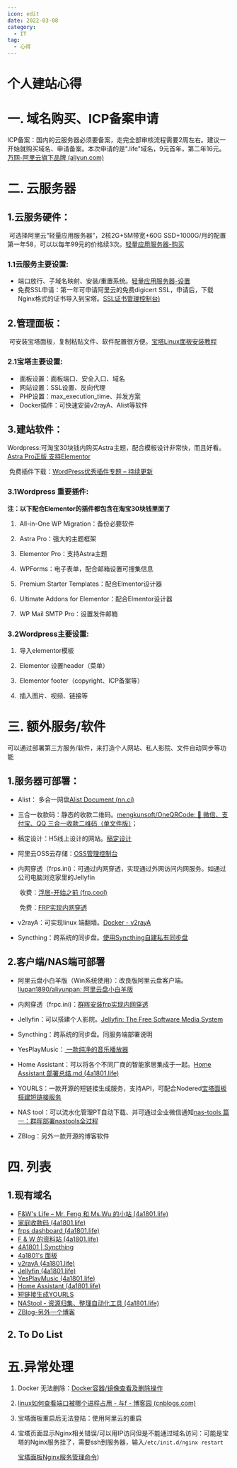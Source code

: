```yaml
---
icon: edit
date: 2022-03-08
category:
  - IT
tag:
  - 心得
---
```

# 个人建站心得

# 一. 域名购买、ICP备案申请

​        ICP备案：国内的云服务器必须要备案，走完全部审核流程需要2周左右。建议一开始就购买域名、申请备案。本次申请的是".life"域名，9元首年，第二年16元。[万网-阿里云旗下品牌 (aliyun.com)](https://wanwang.aliyun.com/)

# 二. 云服务器

## 1.云服务硬件：

​        可选择阿里云“轻量应用服务器”，2核2G+5M带宽+60G SSD+1000G/月的配置第一年58，可以以每年99元的价格续3次。[轻量应用服务器-购买](https://www.aliyun.com/product/swas?spm=5176.15201764.0.dswas_ZjqNavbar_product_detail.3003778bRWs3Bt)

### 1.1云服务主要设置:

- 端口放行、子域名映射、安装/重置系统。[轻量应用服务器-设置](https://account.aliyun.com/login/login.htm?oauth_callback=https%3A%2F%2Fswas.console.aliyun.com%2F&lang=zh)
- 免费SSL申请：第一年可申请阿里云的免费digicert SSL，申请后，下载Nginx格式的证书导入到宝塔。[SSL证书管理控制台)](https://yundun.console.aliyun.com/?spm=5176.12818093.ProductAndService--ali--widget-home-product-recent.dre3.5adc16d0fyWge2&p=cas#/certExtend/free)

## 2.管理面板：

​    可安装宝塔面板，复制粘贴文件、软件配置很方便。[宝塔Linux面板安装教程](https://www.bt.cn/bbs/thread-19376-1-1.html)

### 2.1宝塔主要设置:

- ​    面板设置：面板端口、安全入口、域名
- ​    网站设置：SSL设置、反向代理
- ​    PHP设置：max_execution_time、并发方案
- ​    Docker插件：可快速安装v2rayA、Alist等软件

## 3.建站软件：

​        Wordpress:可淘宝30块钱内购买Astra主题，配合模板设计非常快，而且好看。[Astra Pro正版 支持Elementor](https://item.taobao.com/item.htm?id=616572811389)

​        免费插件下载：[WordPress优秀插件专题 – 持续更新](https://www.zhanzhangb.com/wordpress-plugin-updates)

### 3.1Wordpress 重要插件:

​    **注：以下配合Elementor的插件都包含在淘宝30块钱里面了**

1. ​    All-in-One WP Migration：备份必要软件

2. ​    Astra Pro：强大的主题框架

3. ​    Elementor Pro：支持Astra主题

4. ​    WPForms：电子表单，配合邮箱设置可搜集信息

5. ​    Premium Starter Templates：配合Elmentor设计器

6. ​    Ultimate Addons for Elementor：配合Elmentor设计器

7. ​    WP Mail SMTP Pro：设置发件邮箱

### 3.2Wordpress主要设置:

1. ​    导入elementor模板

2. ​    Elementor 设置header（菜单）

3. ​    Elementor footer（copyright、ICP备案等）

4. ​    插入图片、视频、链接等

# 三. 额外服务/软件

   可以通过部署第三方服务/软件，来打造个人网站、私人影院、文件自动同步等功能

## 1.服务器可部署：

- Alist： 多合一网盘[Alist Document (nn.ci)](https://alist-doc.nn.ci/)

- 三合一收款码：静态的收款二维码。[mengkunsoft/OneQRCode: 📱 微信、支付宝、QQ 三合一收款二维码（单文件版）](https://github.com/mengkunsoft/OneQRCode)；

- 稿定设计：H5线上设计的网站。[稿定设计](https://www.gaoding.com/)

- 阿里云OSS云存储：[OSS管理控制台](https://oss.console.aliyun.com/overview)

- 内网穿透（frps.ini)：可通过内网穿透，实现通过外网访问内网服务。如通过公司电脑浏览家里的Jellyfin
  
  ​        收费：[浮居-开始之前 (frp.cool)](https://doc.frp.cool/#/Before-Start)
  
  ​        免费：[FRP实现内网穿透](https://zhuanlan.zhihu.com/p/379682462)

- v2rayA：可实现linux 端翻墙。[Docker - v2rayA](https://v2raya.org/docs/prologue/installation/docker/)

- Syncthing：跨系统的同步盘。[使用Syncthing自建私有同步盘](https://cloud.tencent.com/developer/article/1719049)

## 2.客户端/NAS端可部署

- 阿里云盘小白羊版（Win系统使用）：改良版阿里云盘客户端。[liupan1890/aliyunpan: 阿里云盘小白羊版](https://github.com/liupan1890/aliyunpan)

- 内网穿透（frpc.ini)：[群晖安装frp实现内网穿透](https://blog.csdn.net/iduzy/article/details/122632819)

- Jellyfin：可以搭建个人影院。[Jellyfin: The Free Software Media System](https://jellyfin.org/downloads/)

- Syncthing：跨系统的同步盘。同服务端部署说明

- YesPlayMusic：[ 一款纯净的音乐播放器](https://www.baidu.com/link?url=TIOyqtxO1jmDypL1DP7hsKsdriETQVVqe22WxK_40eMatgkhlbSfoUXGMvE_d97M&wd=&eqid=c227f931000014e80000000662909d38)

- Home Assistant：可以将各个不同厂商的智能家居集成于一起。[Home Assistant 部署总结.md (4a1801.life)](https://pan.4a1801.life/Onedrive-swu/%E4%B8%AA%E4%BA%BA%E5%BB%BA%E7%AB%99/Home%20Assistant/Home%20Assistant%20%E9%83%A8%E7%BD%B2%E6%80%BB%E7%BB%93.md)

- YOURLS：一款开源的短链接生成服务，支持API，可配合Nodered[宝塔面板搭建短链接服务](https://blog.lza59.com/archives/yourls.html)

- NAS tool：可以流水化管理PT自动下载、并可通过企业微信通知[nas-tools 篇一：群晖部署nastools全过程](https://post.smzdm.com/p/awz9zx7m/)

- ZBlog：另外一款开源的博客软件

# 四. 列表

## 1.现有域名

- [F&W's Life – Mr. Feng 和 Ms.Wu 的小站 (4a1801.life)](https://www.4a1801.life/)
- [家庭收款码 (4a1801.life)](https://pay.4a1801.life/)
- [frps dashboard (4a1801.life)](https://frp.4a1801.life/static/#/)
- [F & W 的资料站 (4a1801.life)](https://pan.4a1801.life/)
- [4A1801 | Syncthing](https://sync.4a1801.life/)
- [4a1801's 面板](https://bt.4a1801.life/)
- [v2rayA (4a1801.life)](https://fq.4a1801.life/)
- [Jellyfin (4a1801.life)](https://media.4a1801.life/web/index.html#!/home.html)
- [YesPlayMusic (4a1801.life)](https://music.4a1801.life/)
- [Home Assistant (4a1801.life)](https://device.4a1801.life/lovelace/default_view)
- [短链接生成YOURLS](http://short.4a1801.life/admin/index.php)
- [NAStool - 资源归集、整理自动化工具 (4a1801.life)](https://web.4a1801.life/)
- [ZBlog-另外一个博客](http://blog.4a1801.life/)

## 2. To Do List

# 五.异常处理

1. Docker 无法删除：[Docker容器/镜像查看及删除操作](https://www.cnblogs.com/apollo1616/p/10320755.html)

2. [linux如何查看端口被哪个进程占用 - 与f - 博客园 (cnblogs.com)](https://www.cnblogs.com/fps2tao/p/10042553.html)

3. 宝塔面板重启后无法登陆：使用阿里云的重启

4. 宝塔页面显示Nginx相关错误/可以用IP访问但是不能通过域名访问：可能是宝塔的Nginx服务挂了，需要ssh到服务器，输入`/etc/init.d/nginx restart`
   
   [宝塔面板Nginx服务管理命令](https://vps.yangmao.info/90365.html))
